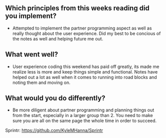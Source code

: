 ## Which principles from this weeks reading did you implement?
* Attempted to implement the partner programming aspect as well as really thought about the user experience. Did my best to be concious of the notes as well and helping future me out.
## What went well?
* User experience coding this weekend has paid off greatly, its made me realize less is more and keep things simple and functional. Notes have helped out a lot as well when it comes to running into road blocks and noting them and moving on.
## What would you do differently?
* Be more diligent about partner programming and planning things out from the start, especially in a larger group than 2. You need to make sure you are all on the same page the whole time in order to succeed.

Sprintr: https://github.com/KyleMHanna/Sprintr
